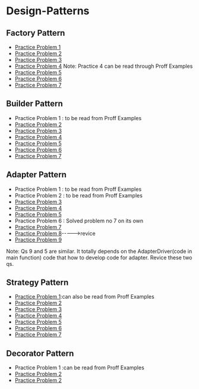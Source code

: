 # Design-Patterns

## Factory Pattern

* [Practice Problem 1](https://www.journaldev.com/1392/factory-design-pattern-in-java)
* [Practice Problem 2](https://alvinalexander.com/java/java-factory-pattern-example#the-concrete-dog-classes)
* [Practice Problem 3](https://www.binpress.com/factory-design-pattern/)
* [Practice Problem 4](https://www.tutorialspoint.com/design_pattern/factory_pattern.htm)
Note: Practice 4 can be read through Proff Examples
* [Practice Problem 5](https://dzone.com/articles/java-the-factory-pattern)
* [Practice Problem 6](https://sourcemaking.com/design_patterns/factory_method)
* [Practice Problem 7](https://www.geeksforgeeks.org/design-patterns-set-2-factory-method)

## Builder Pattern

* Practice Problem 1 : to be read from Proff Examples
* [Practice Problem 2](https://www.tutorialspoint.com/design_pattern/builder_pattern.htm)
* [Practice Problem 3](https://sourcemaking.com/design_patterns/builder/java/2)
* [Practice Problem 4](https://dzone.com/articles/design-pattern-builder-pattern)
* [Practice Problem 5](http://www.newthinktank.com/2012/09/builder-design-pattern-tutorial/)
* [Practice Problem 6](https://www.javagists.com/builder-pattern-with-java-examples)
* [Practice Problem 7](http://www.blackwasp.co.uk/builder_2.aspx)

## Adapter Pattern
* Practice Problem 1 : to be read from Proff Examples
* Practice Problem 2 : to be read from Proff Examples
* [Practice Problem 3](https://www.geeksforgeeks.org/adapter-pattern/)
* [Practice Problem 4](https://sourcemaking.com/design_patterns/adapter)
* [Practice Problem 5](https://www.tutorialspoint.com/design_pattern/adapter_pattern.htm)
* Practice Problem 6 : Solved problem no 7 on its own
* [Practice Problem 7](https://www.journaldev.com/1487/adapter-design-pattern-java)
* [Practice Problem 8](http://www.vogella.com/tutorials/DesignPatternAdapter/article.html)----->revice
* [Practice Problem 9](https://medium.com/@ssaurel/implement-the-adapter-design-pattern-in-java-f9adb6a8828f)

Note: Qs 9 and 5 are similar. It totally depends on the AdapterDriver(code in main function) code that how to develop code for adapter. Revice these two qs.


## Strategy Pattern
* [Practice Problem 1](https://www.tutorialspoint.com/design_pattern/strategy_pattern.htm):can also be read from Proff Examples
* [Practice Problem 2](https://www.journaldev.com/1754/strategy-design-pattern-in-java-example-tutorial)
* [Practice Problem 3](https://dzone.com/articles/design-patterns-strategy)
* [Practice Problem 4](https://sourcemaking.com/design_patterns/strategy)
* [Practice Problem 5](https://www.oodesign.com/strategy-pattern.html)
* [Practice Problem 6](https://www.programcreek.com/2011/01/a-java-example-of-strategy-design-pattern/)
* [Practice Problem 7](https://www.baeldung.com/java-strategy-pattern)


## Decorator Pattern
* Practice Problem 1 :can be read from Proff Examples
* [Practice Problem 2](https://www.journaldev.com/1540/decorator-design-pattern-in-java-example)
* [Practice Problem 2](https://www.tutorialspoint.com/design_pattern/decorator_pattern.htm3)
